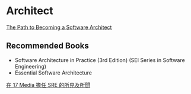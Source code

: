# Architect

[The Path to Becoming a Software Architect](https://medium.com/@nvashanin/the-path-to-becoming-a-software-architect-de53f1cb310a)

## Recommended Books

- Software Architecture in Practice (3rd Edition) (SEI Series in Software Engineering)
- Essential Software Architecture

[在 17 Media 擔任 SRE 的所見及所聞](https://medium.com/17media-tech/what-i-see-and-hear-as-an-sre-at-17-media-315c97bca8e)
